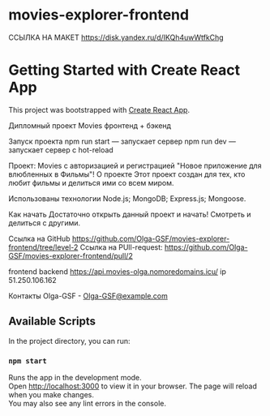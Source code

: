 # movies-explorer-frontend

ССЫЛКА НА МАКЕТ https://disk.yandex.ru/d/IKQh4uwWtfkChg

# Getting Started with Create React App
This project was bootstrapped with [Create React App](https://github.com/facebook/create-react-app).

Дипломный проект Movies фронтенд + бэкенд

Запуск проекта
npm run start — запускает сервер
npm run dev — запускает сервер с hot-reload

Проект: Movies с авторизацией и регистрацией "Новое приложение для влюбленных в Фильмы"! О проекте Этот проект создан для тех, кто любит фильмы и делиться ими со всем миром.

Использованы технологии Node.js; MongoDB; Express.js; Mongoose.

Как начать Достаточно открыть данный проект и начать! Смотреть и делиться с другими.

Ссылка на GitHub https://github.com/Olga-GSF/movies-explorer-frontend/tree/level-2
Ссылка на PUll-request: https://github.com/Olga-GSF/movies-explorer-frontend/pull/2

frontend
backend https://api.movies-olga.nomoredomains.icu/ ip 51.250.106.162

Контакты Olga-GSF - Olga-GSF@example.com


## Available Scripts
In the project directory, you can run:
### `npm start`
Runs the app in the development mode.\
Open [http://localhost:3000](http://localhost:3000) to view it in your browser.
The page will reload when you make changes.\
You may also see any lint errors in the console.
